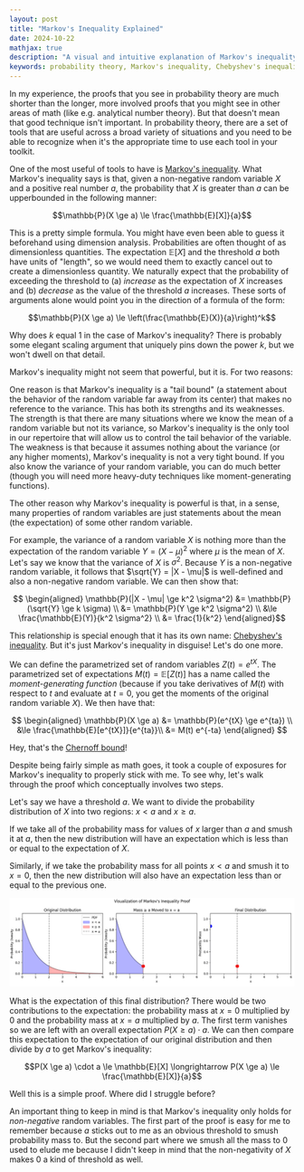 ```yaml
---
layout: post
title: "Markov's Inequality Explained"
date: 2024-10-22
mathjax: true
description: "A visual and intuitive explanation of Markov's inequality, showing how it connects to other fundamental probability bounds like Chebyshev's inequality and Chernoff bounds. Includes step-by-step proof visualization."
keywords: probability theory, Markov's inequality, Chebyshev's inequality, Chernoff bound, probability bounds, tail bounds, moment-generating functions, mathematical proofs
---
```


In my experience, the proofs that you see in probability theory are much shorter than the longer, more involved proofs that you
might see in other areas of math (like e.g. analytical number theory). But that doesn't mean that good technique isn't important.
In probability theory, there are a set of tools that are useful across a broad variety of situations and you need to be able to recognize when it's the appropriate time to use each tool in your toolkit.

One of the most useful of tools to have is [Markov's inequality](https://en.wikipedia.org/wiki/Markov%27s_inequality). What Markov's inequality says is that, given a non-negative random variable $X$ and a positive real number $a$, the probability that $X$ is greater than $a$ can be upperbounded in the following manner:

$$\mathbb{P}(X \ge a) \le \frac{\mathbb{E}[X]}{a}$$

This is a pretty simple formula. You might have even been able to guess it beforehand using dimension analysis. Probabilities
are often thought of as dimensionless quantities. The expectation $\mathbb{E}[X]$ and the threshold $a$ both have units of "length", so we would need them to exactly cancel out to create a dimensionless quantity. We naturally expect that the probability of exceeding the threshold to (a) *increase* as the expectation of $X$ increases and (b) *decrease* as the value of the threshold $a$ increases. These sorts of arguments alone would point you in the direction of a formula of the form:

$$\mathbb{P}(X \ge a) \le \left(\frac{\mathbb{E}(X)}{a}\right)^k$$

Why does $k$ equal $1$ in the case of Markov's inequality? There is probably some elegant scaling argument that uniquely pins down the power $k$, but we won't dwell on that detail.

Markov's inequality might not seem that powerful, but it is. For two reasons:

One reason is that Markov's inequality is a "tail bound" (a statement about the behavior of the random variable far away from its center) that makes no reference to the variance. This has both its strengths and its weaknesses. The strength is that there are many situations where we know the mean of a random variable but not its variance, so Markov's inequality is the only tool in our repertoire that will allow us to control the tail behavior of the variable. The weakness is that because it assumes nothing about the variance (or any higher moments), Markov's inequality is not a very tight bound. If you also know the variance of your random variable, you can do much better (though you will need more heavy-duty techniques like moment-generating functions).

The other reason why Markov's inequality is powerful is that, in a sense, many properties of random variables are just statements about the mean (the expectation) of some other random variable.

For example, the variance of a random variable $X$ is nothing more than the expectation of the random variable $Y = (X - \mu)^2$ where
$\mu$ is the mean of $X$. Let's say we know that the variance of $X$ is $\sigma^2$. Because $Y$ is a non-negative random variable, it follows that $\sqrt{Y} = |X - \mu|$ is well-defined and also a non-negative random variable. We can then show that:

$$
\begin{aligned}
\mathbb{P}(|X - \mu| \ge k^2 \sigma^2) &= \mathbb{P}(\sqrt{Y} \ge k \sigma) \\ 
&= \mathbb{P}(Y \ge k^2 \sigma^2) \\
&\le \frac{\mathbb{E}(Y)}{k^2 \sigma^2} \\ 
&= \frac{1}{k^2}
\end{aligned}$$

This relationship is special enough that it has its own name: [Chebyshev's inequality](https://en.wikipedia.org/wiki/Chebyshev%27s_inequality). But it's just Markov's inequality in disguise!
Let's do one more.

We can define the parametrized set of random variables $Z(t) = e^{tX}$. The parametrized set of expectations $M(t) = \mathbb{E}[Z(t)]$ has a name called the *moment-generating function* (because if you take derivatives of $M(t)$ with respect to $t$ and evaluate at $t = 0$, you get the moments of the original random variable $X$). We then have that:

$$
\begin{aligned}
\mathbb{P}(X \ge a) &= \mathbb{P}(e^{tX} \ge e^{ta}) \\
&\le \frac{\mathbb{E}[e^{tX}]}{e^{ta}}\\
&= M(t) e^{-ta}
\end{aligned}
$$

Hey, that's the [Chernoff bound](https://en.wikipedia.org/wiki/Chernoff_bound)!

Despite being fairly simple as math goes, it took a couple of exposures for Markov's inequality to properly stick with me. To see why,
let's walk through the proof which conceptually involves two steps.

Let's say we have a threshold $a$. We want to divide the probability distribution of $X$ into two regions: $x < a$ and $x \ge a$. 

If we take all of the probability mass for values of $x$ larger
than $a$ and smush it at $a$, then the new distribution will have an expectation which is less than or equal to the expectation
of $X$. 

Similarly, if we take the probability mass for all points $x < a$ and smush it to $x=0$, then the new distribution will also
have an expectation less than or equal to the previous one.

![Visual proof of Markov's inequality showing probability mass transformation](/assets/markov-inequality-explained/visual_proof.png)

What is the expectation of this final distribution? There would be two contributions to the expectation: the probability mass at $x = 0$ multiplied by 0 and the probability mass at $x = a$ multiplied by $a$. The first term vanishes so we are left with an overall expectation $P(X \ge a) \cdot a$. We can then compare this expectation to the expectation of our original distribution and then divide by $a$ to get Markov's inequality:

$$P(X \ge a) \cdot a \le \mathbb{E}[X] \longrightarrow P(X \ge a) \le \frac{\mathbb{E}[X]}{a}$$
 
Well this is a simple proof. Where did I struggle before?

An important thing to keep in mind is that Markov's inequality only holds for *non-negative* random variables. The first part of
the proof is easy for me to remember because $a$ sticks out to me as an obvious threshold to smush probability mass to. But the second part where we smush all the mass to $0$ used to elude me because I didn't keep in mind that the non-negativity of $X$ makes $0$ a kind of threshold as well.